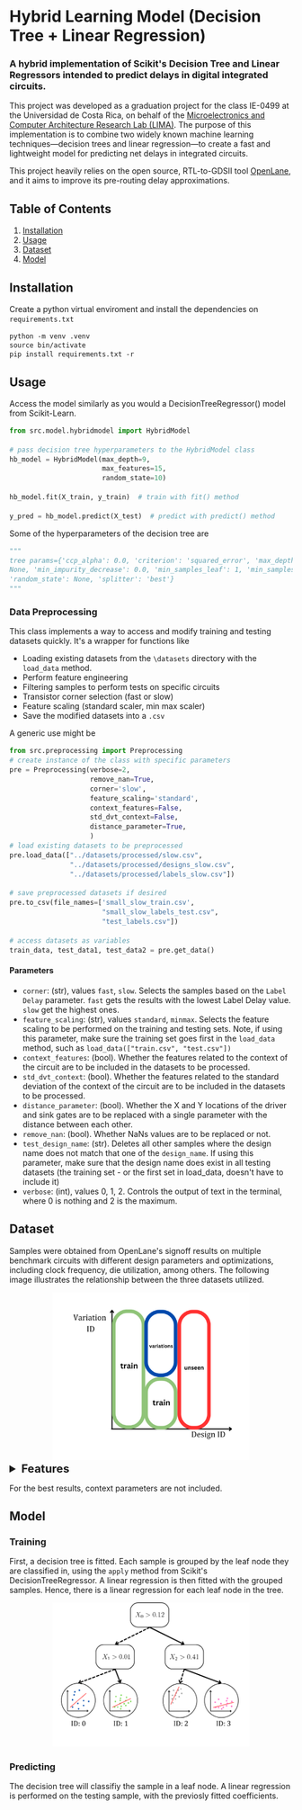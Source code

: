 
# Hybrid Learning Model (Decision Tree + Linear Regression)

### A hybrid implementation of Scikit's Decision Tree and Linear Regressors intended to predict delays in digital integrated circuits. 

This project was developed as a graduation project for the class IE-0499 at the Universidad de Costa Rica, on behalf of the  [Microelectronics and Computer Architecture Research Lab (LIMA)](https://eie.ucr.ac.cr/laboratorios/lima/). The purpose of this implementation is to combine two widely known machine learning techniques—decision trees and linear 
regression—to create a fast and lightweight model for predicting net delays in integrated circuits.

This project heavily relies on the open source, RTL-to-GDSII tool [OpenLane](https://github.com/The-OpenROAD-Project/OpenLane), and it aims to improve its pre-routing delay approximations.

## Table of Contents

1. [Installation](#installation)
2.  [Usage](#usage)
3.  [Dataset](#dataset)
4.  [Model](#model)


## Installation

Create a python virtual enviroment and install the dependencies on `requirements.txt`
```
python -m venv .venv
source bin/activate
pip install requirements.txt -r
```

## Usage

Access the model similarly as you would a DecisionTreeRegressor() model from Scikit-Learn.

```python
from src.model.hybridmodel import HybridModel

# pass decision tree hyperparameters to the HybridModel class
hb_model = HybridModel(max_depth=9,
                       max_features=15,
                       random_state=10)

hb_model.fit(X_train, y_train)  # train with fit() method

y_pred = hb_model.predict(X_test)  # predict with predict() method
```

Some of the hyperparameters of the decision tree are
```python
"""
tree params={'ccp_alpha': 0.0, 'criterion': 'squared_error', 'max_depth': None, 'max_features': None, 'max_leaf_nodes': 
None, 'min_impurity_decrease': 0.0, 'min_samples_leaf': 1, 'min_samples_split': 2, 'min_weight_fraction_leaf': 0.0, 
'random_state': None, 'splitter': 'best'}
"""
```

### Data Preprocessing

This class implements a way to access and modify training and testing datasets quickly. It's a wrapper for functions like
* Loading existing datasets from the `\datasets` directory with the `load_data` method.
* Perform feature engineering
* Filtering samples to perform tests on specific circuits   
* Transistor corner selection (fast or slow)
* Feature scaling (standard scaler, min max scaler)
* Save the modified datasets into a `.csv`

A generic use might be
```python
from src.preprocessing import Preprocessing
# create instance of the class with specific parameters
pre = Preprocessing(verbose=2, 
                    remove_nan=True,
                    corner='slow',
                    feature_scaling='standard',
                    context_features=False,
                    std_dvt_context=False,
                    distance_parameter=True,
                    )
# load existing datasets to be preprocessed 
pre.load_data(["../datasets/processed/slow.csv",
               "../datasets/processed/designs_slow.csv",
               "../datasets/processed/labels_slow.csv"])

# save preprocessed datasets if desired
pre.to_csv(file_names=['small_slow_train.csv', 
                       "small_slow_labels_test.csv", 
                       "test_labels.csv"])

# access datasets as variables  
train_data, test_data1, test_data2 = pre.get_data()
```

#### Parameters
* `corner`: (str), values `fast`, `slow`. Selects the samples based on the `Label Delay` parameter. `fast` gets the results with the lowest Label Delay value. `slow` get the highest ones.
* `feature_scaling`: (str), values `standard`, `minmax`. Selects the feature scaling to be performed on the training and testing sets. Note, if using this parameter, make sure the training set goes first in the `load_data` method, such as `load_data(["train.csv", "test.csv"])`
* `context_features`: (bool). Whether the features related to the context of the circuit are to be included in the datasets to be processed.
* `std_dvt_context`: (bool). Whether the features related to the standard deviation of the context of the circuit are to be included in the datasets to be processed.
* `distance_parameter`: (bool). Whether the X and Y locations of the driver and sink gates are to be replaced with a single parameter with the distance between each other. 
* `remove_nan`: (bool). Whether NaNs values are to be replaced or not.
* `test_design_name`: (str). Deletes all other samples where the design name does not match that one of the `design_name`. If using this parameter, make sure that the design name does exist in all testing datasets (the training set - or the first set in load_data, doesn't have to include it)
* `verbose`: (int), values 0, 1, 2. Controls the output of text in the terminal, where 0 is nothing and 2 is the maximum. 

## Dataset

Samples were obtained from OpenLane's signoff results on multiple benchmark circuits with different design parameters
and optimizations, including clock frequency, die utilization, among others. The following image 
illustrates the relationship between the three datasets utilized. 


<div align="center">
  <img src="images/datasets/test_distribution.png" alt="test distribution" width="350">
  <br>
</div>



<details>
  <summary style="font-size: 20px; font-weight: bold;"> Features </summary>

* `Fanout: ` The number of gate inputs driven by a single gate’s output
* `Slew: ` The signal transition time from states
* `Delay: ` OpenLane's result on the interconnect delay
* `Distance: ` Euclidean distance from the driving to the source gate
* `C_drive: ` Capacitance of the driving gate
* `C_sink: ` Capacitance of the sink gate
* `X_context: ` Average location of the X axis of the context sinks
* `Y_context: ` Average location of the Y axis of the context sinks
* `σ(X)_context: ` Standard deviation of the X axis of the context sinks
* `σ(Y)_context: ` Standard deviation of the Y axis of the context sinks
* `Drive_cell_size: ` Size of the drive gate
* `Sink_cell_size: ` Size of the sink gate
* `Label Delay: ` Signoff delay results. Target variable

</details>

For the best results, context parameters are not included. 

## Model

### Training

First, a decision tree is fitted. Each sample is grouped by the leaf node they are classified in, using the `apply` 
method from Scikit's DecisionTreeRegressor. A linear regression is then fitted with the grouped samples. Hence, there is
a linear regression for each leaf node in the tree. 

<div align="center">
  <img src="images/model/HybridModel().png" alt="My Image" width="350">
  <br>
</div>

### Predicting

The decision tree will classifiy the sample in a leaf node. A linear regression is performed on the testing sample, 
with the previosly fitted coefficients. 


